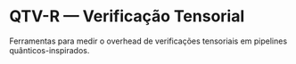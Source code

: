 # QTV-R — Verificação Tensorial

Ferramentas para medir o overhead de verificações tensoriais em pipelines
quânticos-inspirados.

